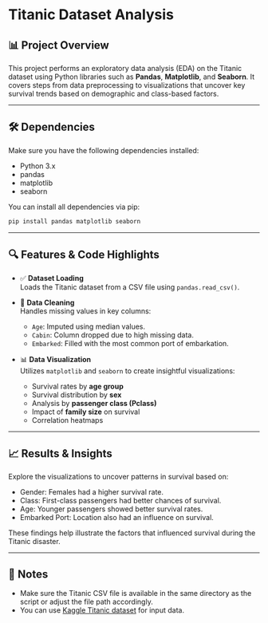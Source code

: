 # Titanic Dataset Analysis

## 📊 Project Overview  
This project performs an exploratory data analysis (EDA) on the Titanic dataset using Python libraries such as **Pandas**, **Matplotlib**, and **Seaborn**. It covers steps from data preprocessing to visualizations that uncover key survival trends based on demographic and class-based factors.

---

## 🛠️ Dependencies

Make sure you have the following dependencies installed:

- Python 3.x  
- pandas  
- matplotlib  
- seaborn

You can install all dependencies via pip:

```bash
pip install pandas matplotlib seaborn
```

---


## 🔍 Features & Code Highlights

- ✅ **Dataset Loading**  
   Loads the Titanic dataset from a CSV file using `pandas.read_csv()`.

- 🔧 **Data Cleaning**  
   Handles missing values in key columns:
   - `Age`: Imputed using median values.
   - `Cabin`: Column dropped due to high missing data.
   - `Embarked`: Filled with the most common port of embarkation.

- 📊 **Data Visualization**  
   Utilizes `matplotlib` and `seaborn` to create insightful visualizations:
   - Survival rates by **age group**
   - Survival distribution by **sex**
   - Analysis by **passenger class (Pclass)**
   - Impact of **family size** on survival
   - Correlation heatmaps

---

## 📈 Results & Insights

Explore the visualizations to uncover patterns in survival based on:

- Gender: Females had a higher survival rate.
- Class: First-class passengers had better chances of survival.
- Age: Younger passengers showed better survival rates.
- Embarked Port: Location also had an influence on survival.

These findings help illustrate the factors that influenced survival during the Titanic disaster.

---


## 📌 Notes

- Make sure the Titanic CSV file is available in the same directory as the script or adjust the file path accordingly.
- You can use [Kaggle Titanic dataset](https://www.kaggle.com/c/titanic/data) for input data.
